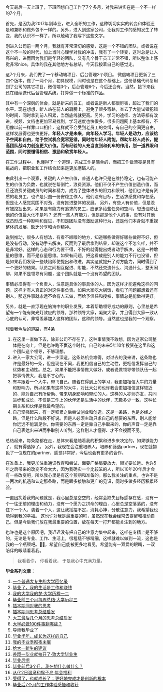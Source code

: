 今天最后一天上班了，下班回想自己工作了7个多月，对我来讲实在是一个不一样的7个月。

首先，是因为我2017年刚毕业，进入全职的工作，这种切切实实的转变和体验还是和兼职和做外包不一样的。另外，进入到这家公司，让我对工作的感知发生了转变，我的认识不一样了，所以触动了我写下这些文字。

刚进入公司前一两个月，我就有非常深切的感受，这是一个不错的团队，或者说在这个不一般的时代，加上当时心理学对我的冲击，我有了一个转变，这时总是让人高兴的，进而因为我们是年轻的团队，又有几个骨干员工非常不错，所以整体上感觉非常nice。具体的我在其他地方有总结，今天我按着自己的感觉走。

这7个月来，我们做了一个移动端项目、后台管理2个项目。
微信端项目更新了三四个版本，做了一两个月，初具规模，同时也是在这个基础上，这份基础代码复用到了公司的其它项目，微信端3个，后台管理6个，今后还会有。当然，接下来我还在继续迭代后台管理系统，打算做一个标准的作品。

其中有一个深刻的体会，就是新来的员工，或者说是新人都很厉害，超过了我们的水平。现在想想，新人站在前人的肩膀上，避免了很多弯路，省去了大量试错犯错的时间，同时拿到前人积累，当然底线就更高。另外，学习的途径、方法等都有改进，视频、文档也更加容易找到，学习速度也快很多，很多问题网上基本都有，不用像以前一样靠口口相传，这样就不会受到老员工的束缚，有自己的空间更自由，这样发展得也更快更好。**年轻人才是未来，向年轻人学习。年轻人是动力，应该给予空间和自由，给予尝试机会宽容犯错，同时给年轻人附能，帮助年轻人成长，提高团队战斗力创造更大价值。而有经验的人充当直到和刹车的作用，划一道界限和范围，同时要懂得相信、激励和欣赏年轻人。**

在工作过程中， 也懂得了一个道理，完成工作是简单的，而把工作做漂亮是具有挑战的，把职业和工作结合起来是更加磨砺人的。

由此引出一个观察，关键的人产生价值，普通人也许只是在维持稳定，也有可能产生的价值为负数，也就说在帮倒忙，浪费资源。他们不仅不产生价值创造价值，而且还浪费关键成员的时间和精力，成为了整体进步的阻力和限制，他们也许是有资质的老员工，也许是只图一份安稳工作人，他们没有目标，生活求感觉和存在感，但是让人感觉氛围不对劲，没有推进整体的发展。
另外，有些人有价值，但是没有被挖掘出来，如果是有能力有追求的员工，应该多给些任务和空间，想法设防让他的价值最大化不是吗？
还有一些人有能力，但是那是他个人的事，没有对其他成员形成一种影响和促进，不知是团队没有激励这种行为，还是他们本身就不重视整体的发展，缺乏分享和协作精神。

说到推动，很多人有想法，有看不顺眼的地方，知道哪些做得好哪些做得不好，但是没有行动，没有动手去解决，反而到了最后拿到结果，却说这个不怎么样，并不是非常好。这样的心态和行为要不得，不好的就得提出或者动手解决，这是一种增量的思维，而不是存量思维。如果有问题，把这看成是别人的能力不行也没错，但是如果我们发现一些缺陷即使提出和改进，其实这就提升了对方能力，同时得到了一个更好的结果。队员之间相互促进、附能，不然还交流什么、沟通什么，整天闲聊，如果不是领导有问题，这个团队就是一个没有希望的团队。

事情必须得有一个负责人，注意是具体的事具体的人，因为这样才能避免这样的问题，这样才有人真正的对这件事负责。如果大家吃大锅饭，看见了问题都想着还有别人，那这件事就永远不会有人去做，而给予信任和授权，事情总是能做得更好。

另外，就是一直浮现在脑海中的职业发展。本着帮助领导成功的原则，心里总是希望有一个能有聚光灯效应的领导，那种领导大家，凝聚大家，并且得到大家一致从心底的认可，非常羡慕加入这样的团队，这种的领导。当然这也是我的一个观察。

想着我今后的道路，有4条
1. 在这里一直做下去，除非公司不存在了。这种事情我不敢想，因为这家公司整体是在向上，但是也许跑不赢这个时代，自己的未来5年10年投资在这里和这个团队这个领导，不够理想。
2. 进入一家大公司，进一步深造。这条路机会难得，对过去的我来讲，这条路也许是最好的一条，但是现在不同，我更相信自己的主动性，更相信发挥自己的优势和主动性。总之，如果不能把事情做大做好，或者说做领导带领队伍一起把事情做大，我是不甘心的。
3. 有幸跟着一个大牛，带飞自己。随着在得到上的学习，我更加相信大牛的力量和影响力，所以如果有这样的大牛，对比大公司也许我会更加相信这样较近的、能对自己有所帮助、带来切身影响和带动的人，这样的人亦师亦友，共同进步和成长，不仅是工作上的伙伴还是生活中的伙伴，志趣多少一致，这种长期关系和伙伴是我最希望的。
4. 自己坚强起来，有一定积累之后尝试创业和创造。这是一条路，也是必经之路，但是什么阶段不好说。但是人必须主动只求自己的想要的东西，别人能给你远远不能满足你，你需要的东西一定是靠自己争取来的，你的声音一定是靠自己表达出来进而争取别人听到，这样别人才懂得、才不会视而不见。

总结起来，每条路都在走，总体来看是随着我的积累和进步来决定的，如果够能力了，就有得选择了。
另外，我现在会注重培养人，培养和筛选partner，现在就物色了一位现在的partner，感觉非常好，今后也会有更多的合作。

在准备上，我更加注重通识教育和尝试，面要广格局要放大，眼光要长远。也许5年之后带来的改变不会太大，因为我确实一个比较笨的人，所以10年20年后才会有一些改变吧，所以我心里是有这个预期和准备的。那么我关注的重点，也许不是一两次的机遇和认定那条路，而是跟多接触和更广的见识，同时多做多经历积累经验。

一直困扰着我的问题就是，我心里总是空空的，经常会缺失目标感存在感，没有一个一往无前的理由和动力，没有一个愿为之拼命的理由，心里总是空落落的，没有住下一个人，装着一个人，这让我摇摆不定，消耗心神，分散注意力，我希望我也能得到我的幸福。
这也许对我是最重要的吧，虽然现在我会经常去提醒和推动自己，但是今后我们放在我最重要的位置，放在每天一打开都能关注到的地方。

也许也是这个原因吧，我迟迟没有把自己的注意力集中起来，这样在专精上是不够的，无论是专业、工作、生活上，很粗糙不够精细，这样就难以做到一流，这也是我的一个瓶颈吧。🙏🙏，希望自己能被更多地看见，希望能有一双爱的眼睛，一双陪伴的眼睛看着我。
>我看着你，
你看着我，
于是我心中充满力量。

**毕业系列文章：**
1. [一个普通大专生的大学回忆录](https://www.jianshu.com/p/9f85449d81e1) 
1. [毕业了，我的生活是工作和赚钱](https://www.jianshu.com/p/2122699afa45)
1. [我的大学我的梦·大学历程一二](https://www.jianshu.com/p/a1691712022d)
1. [毕业前三个月每周总结·大学历程三](https://www.jianshu.com/p/9d2cd592d4b8)
1. [插本期间对我的思考](https://www.jianshu.com/p/c496b703e0e3)
1. [插本期间思考总结启发](https://www.jianshu.com/p/fb6d4a29c61c)
1. [大三最后几个月的思考总结启发](https://www.jianshu.com/p/674668bbfe60)
1. [大学必做100件事剩哪些？](https://www.jianshu.com/p/1c1d6dea4898)
1. [导师我毕业了](https://www.jianshu.com/p/140c5fce9295)
1. [毕业半年，成长为这样的自己](https://www.jianshu.com/p/94221454063c)
1. [我的毕业季彻夜未眠](https://www.jianshu.com/p/98beefc2ad0a)
1. [给大一新生的建议](https://www.jianshu.com/p/b7917a666b12)
1. [差距一毕业就拉开了·致大学毕业生](https://www.jianshu.com/p/aed60ef6d155)
1. [毕业后呢](https://www.jianshu.com/p/0cea443dc9e6)
1. [毕业前后3个月，我在想什么做什么？](https://www.jianshu.com/p/35e1df7e3391)
1. [从化2日温泉和猴子岛·年会福利](https://www.jianshu.com/p/4eb7e99c19cd)
1. [受得了，也就成长了；更好地完成才是创新的根本](https://www.jianshu.com/p/0dea4327efd3)
1. [毕业后7个月的工作体验感悟和收获](https://www.jianshu.com/p/58e668749a1c)
